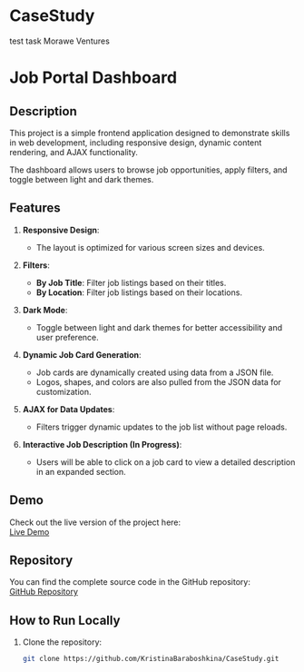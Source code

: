 # CaseStudy
test task Morawe Ventures

# Job Portal Dashboard

## Description
This project is a simple frontend application designed to demonstrate skills in web development, including responsive design, dynamic content rendering, and AJAX functionality.

The dashboard allows users to browse job opportunities, apply filters, and toggle between light and dark themes.

## Features
1. **Responsive Design**:
    - The layout is optimized for various screen sizes and devices.

2. **Filters**:
    - **By Job Title**: Filter job listings based on their titles.
    - **By Location**: Filter job listings based on their locations.

3. **Dark Mode**:
    - Toggle between light and dark themes for better accessibility and user preference.

4. **Dynamic Job Card Generation**:
    - Job cards are dynamically created using data from a JSON file.
    - Logos, shapes, and colors are also pulled from the JSON data for customization.

5. **AJAX for Data Updates**:
    - Filters trigger dynamic updates to the job list without page reloads.

6. **Interactive Job Description (In Progress)**:
    - Users will be able to click on a job card to view a detailed description in an expanded section.

## Demo
Check out the live version of the project here:  
[Live Demo](https://kristinabaraboshkina.github.io/CaseStudy/)

## Repository
You can find the complete source code in the GitHub repository:  
[GitHub Repository](https://github.com/KristinaBaraboshkina/CaseStudy)

## How to Run Locally
1. Clone the repository:
   ```bash
   git clone https://github.com/KristinaBaraboshkina/CaseStudy.git

